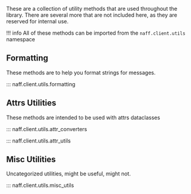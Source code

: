 These are a collection of utility methods that are used throughout the library. There are several more that are not included here, as they are reserved for internal use.

!!! info
    All of these methods can be imported from the `naff.client.utils` namespace

## Formatting
These methods are to help you format strings for messages.

::: naff.client.utils.formatting

## Attrs Utilities
These methods are intended to be used with attrs dataclasses

::: naff.client.utils.attr_converters

::: naff.client.utils.attr_utils

## Misc Utilities
Uncategorized utilities, might be useful, might not.

::: naff.client.utils.misc_utils
